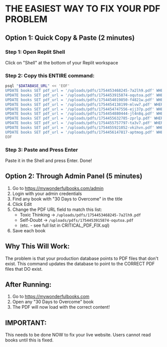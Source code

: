 # THE EASIEST WAY TO FIX YOUR PDF PROBLEM

## Option 1: Quick Copy & Paste (2 minutes)

### Step 1: Open Replit Shell
Click on "Shell" at the bottom of your Replit workspace

### Step 2: Copy this ENTIRE command:
```bash
psql "$DATABASE_URL" << 'EOF'
UPDATE books SET pdf_url = '/uploads/pdfs/1754453468245-7a2lh9.pdf' WHERE title LIKE '%Toxic Thinking%' AND pdf_url LIKE '%175504%';
UPDATE books SET pdf_url = '/uploads/pdfs/1754453915874-oqutoa.pdf' WHERE title LIKE '%Self-Doubt%' AND pdf_url LIKE '%175504%';
UPDATE books SET pdf_url = '/uploads/pdfs/1754454019850-f4821w.pdf' WHERE title LIKE '%Insecurity%' AND pdf_url LIKE '%175504%';
UPDATE books SET pdf_url = '/uploads/pdfs/1754454138199-mlvw7.pdf' WHERE title LIKE '%Loneliness%' AND pdf_url LIKE '%175504%';
UPDATE books SET pdf_url = '/uploads/pdfs/1754454747556-ejj37p.pdf' WHERE title LIKE '%Toxic Relationships%' AND pdf_url LIKE '%175504%';
UPDATE books SET pdf_url = '/uploads/pdfs/1754454880444-jt4n8q.pdf' WHERE title LIKE '%Spirit Of Shame%' AND pdf_url LIKE '%175504%';
UPDATE books SET pdf_url = '/uploads/pdfs/1754455632785-zprlp.pdf' WHERE title LIKE '%Frustration%' AND pdf_url LIKE '%175504%';
UPDATE books SET pdf_url = '/uploads/pdfs/1754455757797-ta3v7.pdf' WHERE title LIKE '%Procrastination%' AND pdf_url LIKE '%175504%';
UPDATE books SET pdf_url = '/uploads/pdfs/1754455921052-vkihvn.pdf' WHERE title LIKE '%Bitterness%' AND pdf_url LIKE '%175504%';
UPDATE books SET pdf_url = '/uploads/pdfs/1754456147817-aptmog.pdf' WHERE title LIKE '%Prayerlessness%' AND pdf_url LIKE '%175504%';
EOF
```

### Step 3: Paste and Press Enter
Paste it in the Shell and press Enter. Done!

## Option 2: Through Admin Panel (5 minutes)

1. Go to https://mywonderfulbooks.com/admin
2. Login with your admin credentials
3. Find any book with "30 Days to Overcome" in the title
4. Click Edit
5. Change the PDF URL field to match this list:
   - Toxic Thinking → `/uploads/pdfs/1754453468245-7a2lh9.pdf`
   - Self-Doubt → `/uploads/pdfs/1754453915874-oqutoa.pdf`
   - (etc. - see full list in CRITICAL_PDF_FIX.sql)
6. Save each book

## Why This Will Work:
The problem is that your production database points to PDF files that don't exist. This command updates the database to point to the CORRECT PDF files that DO exist.

## After Running:
1. Go to https://mywonderfulbooks.com
2. Open any "30 Days to Overcome" book
3. The PDF will now load with the correct content!

## IMPORTANT:
This needs to be done NOW to fix your live website. Users cannot read books until this is fixed.